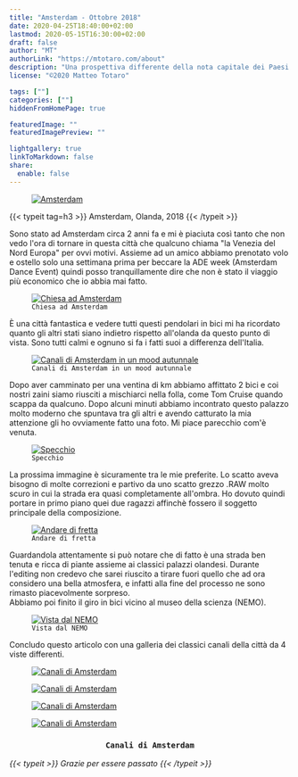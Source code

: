 ```yaml
---
title: "Amsterdam - Ottobre 2018"
date: 2020-04-25T18:40:00+02:00
lastmod: 2020-05-15T16:30:00+02:00
draft: false
author: "MT"
authorLink: "https://mtotaro.com/about"
description: "Una prospettiva differente della nota capitale dei Paesi Bassi"
license: "©2020 Matteo Totaro"

tags: [""]
categories: [""]
hiddenFromHomePage: true

featuredImage: ""
featuredImagePreview: ""

lightgallery: true
linkToMarkdown: false
share:
  enable: false
---
```


<div class="container-fluid">
	<div class="ratio-box fade-box">
		<figure>
			<a class="lightgallery" 
					href=/images/uploads/amsterdam/9HD.jpg
					title="Amsterdam"
					data-thumbnail=/images/uploads/amsterdam/9.jpg
					data-sub-html="Amsterdam">
				<img class="lazyload blur-up"
						src=/svg/loading/normal.svg
						data-src=/images/uploads/amsterdam/9HD.jpg
						data-sizes=auto
						alt="Amsterdam"></a>
		 </figure>
		{{< typeit tag=h3 >}} Amsterdam, Olanda, 2018 {{< /typeit >}}
		<p>Sono stato ad Amsterdam circa 2 anni fa e mi è piaciuta così tanto che non vedo l'ora di tornare in questa città che qualcuno chiama "la Venezia del Nord Europa" per ovvi motivi. Assieme ad un amico abbiamo prenotato volo e ostello solo una settimana prima per beccare la ADE week (Amsterdam Dance Event) quindi posso tranquillamente dire che non è stato il viaggio più economico che io abbia mai fatto.</p>
		<figure>
			<a class="lightgallery" 
					href=/images/uploads/amsterdam/6HD.jpg
					title="Chiesa ad Amsterdam"
					data-thumbnail=/images/uploads/amsterdam/6.jpg
					data-sub-html="Chiesa ad Amsterdam">
				<img class="lazyload blur-up"
						src=/svg/loading/normal.svg
						data-src=/images/uploads/amsterdam/6HD.jpg
						data-sizes=auto
						alt="Chiesa ad Amsterdam"></a>
					<figcaption class=image-caption>
						<code>Chiesa ad Amsterdam</code>
					</figcaption>
		 </figure>
		<p>È una città fantastica e vedere tutti questi pendolari in bici mi ha ricordato quanto gli altri stati siano indietro rispetto all'olanda da questo punto di vista.	Sono tutti calmi e ognuno si fa i fatti suoi a differenza dell'Italia.</p>
		<figure>
			<a class="lightgallery" 
					href=/images/uploads/amsterdam/7HD.jpg
					title="Canali di Amsterdam in un mood autunnale"
					data-thumbnail=/images/uploads/amsterdam/7.jpg
					data-sub-html="Canali di Amsterdam in un mood autunnale">
				<img class="lazyload blur-up"
						src=/svg/loading/normal.svg
						data-src=/images/uploads/amsterdam/7HD.jpg
						data-sizes=auto
						alt="Canali di Amsterdam in un mood autunnale"></a>
					<figcaption class=image-caption>
						<code>Canali di Amsterdam in un mood autunnale</code>
					</figcaption>
		 </figure>
		<p>Dopo aver camminato per una ventina di km abbiamo affittato 2 bici e coi nostri zaini siamo riusciti a mischiarci nella folla, come Tom Cruise quando scappa da qualcuno. Dopo alcuni minuti abbiamo incontrato questo palazzo molto moderno che spuntava tra gli altri e avendo catturato la mia attenzione gli ho ovviamente fatto una foto. Mi piace parecchio com'è venuta.</p>
		<figure>
			<a class="lightgallery" 
					href=/images/uploads/amsterdam/11HD.jpg
					title="Specchio"
					data-thumbnail=/images/uploads/amsterdam/11.jpg
					data-sub-html="Specchio">
				<img class="lazyload blur-up"
						src=/svg/loading/normal.svg
						data-src=/images/uploads/amsterdam/11HD.jpg
						data-sizes=auto
						alt="Specchio"></a>
				<figcaption class=image-caption>
					<code>Specchio</code>
				</figcaption>
		  </figure>
		<p>La prossima immagine è sicuramente tra le mie preferite. Lo scatto aveva bisogno di molte correzioni e partivo da uno scatto grezzo .RAW molto scuro in cui la strada era quasi completamente all'ombra.
		Ho dovuto quindi portare in primo piano quei due ragazzi affinchè fossero il soggetto principale della composizione.</p>
		<figure>
			<a class="lightgallery" 
					href=/images/uploads/amsterdam/10HD.jpg
					title="Andare di fretta"
					data-thumbnail=/images/uploads/amsterdam/10.jpg
					data-sub-html="Andare di fretta">
				<img class="lazyload blur-up"
						src=/svg/loading/normal.svg
						data-src=/images/uploads/amsterdam/10HD.jpg
						data-sizes=auto
						alt="Andare di fretta"></a>
					<figcaption class=image-caption>
						<code>Andare di fretta</code>
					</figcaption>
		 </figure>
		<p>Guardandola attentamente si può notare che di fatto è una strada ben tenuta e ricca di piante assieme ai classici palazzi olandesi. Durante l'editing non credevo che sarei riuscito a tirare fuori quello che ad ora considero una bella atmosfera, e infatti alla fine del processo ne sono rimasto piacevolmente sorpreso.<br>Abbiamo poi finito il giro in bici vicino al museo della scienza (NEMO).</p>
		<figure>
			<a class="lightgallery" 
					href=/images/uploads/amsterdam/12HD.jpg
					title="Vista dal NEMO"
					data-thumbnail=/images/uploads/amsterdam/12.jpg
					data-sub-html="Vista dal NEMO">
				<img class="lazyload blur-up"
						src=/svg/loading/normal.svg
						data-src=/images/uploads/amsterdam/12HD.jpg
						data-sizes=auto
						alt="Vista dal NEMO"></a>
					<figcaption class=image-caption>
						<code>Vista dal NEMO</code>
					</figcaption>
		</figure>
		<p>Concludo questo articolo con una galleria dei classici canali della città da 4 viste differenti.</p>
		 <div class="row">
				<div class="scroll-view">
					<div class="scroll-doc">
						<div class="scroll-item">
							<div class="thumbnail">
								<figure>
									<a class="lightgallery" 
									href=/images/uploads/amsterdam/5HD.jpg
									title="Canali di Amsterdam"
									data-thumbnail=/images/uploads/amsterdam/5.jpg
									data-sub-html="Canali di Amsterdam">
										<img class="lazyload blur-up"
											src=/svg/loading/normal.svg
											data-src=/images/uploads/amsterdam/5HD.jpg
											data-sizes=auto
											alt="Canali di Amsterdam"></a>
								</figure>
							</div>
						</div>
						<div class="scroll-item">
								<div class="thumbnail">
									<figure>
										<a class="lightgallery" 
										href=/images/uploads/amsterdam/2HD.jpg
										title="Canali di Amsterdam"
										data-thumbnail=/images/uploads/amsterdam/2.jpg
										data-sub-html="Canali di Amsterdam">
											<img class="lazyload blur-up"
												src=/svg/loading/normal.svg
												data-src=/images/uploads/amsterdam/2HD.jpg
												data-sizes=auto
												alt="Canali di Amsterdam"></a>
									</figure>
								</div>
						</div>
						<div class="scroll-item">
								<div class="thumbnail">
									<figure>
										<a class="lightgallery" 
											href=/images/uploads/amsterdam/3HD.jpg
											title="Canali di Amsterdam"
											data-thumbnail=/images/uploads/amsterdam/3.jpg
											data-sub-html="Canali di Amsterdam">
											<img class="lazyload blur-up"
												src=/svg/loading/normal.svg
												data-src=/images/uploads/amsterdam/3HD.jpg
												data-sizes=auto
												alt="Canali di Amsterdam"></a>
									</figure>
								</div>
						</div>
						<div class="scroll-item">
								<div class="thumbnail">
									<figure>
										<a class="lightgallery" 
											href=/images/uploads/amsterdam/4HD.jpg
											title="Canali di Amsterdam"
											data-thumbnail=/images/uploads/amsterdam/4.jpg
											data-sub-html="Canali di Amsterdam">
											<img class="lazyload blur-up"
												src=/svg/loading/normal.svg
												data-src=/images/uploads/amsterdam/4HD.jpg
												data-sizes=auto
												alt="Canali di Amsterdam"></a>
									</figure>
								</div>
							</div>
					 </div>
			 </div>
		</div>
		<h3 style="text-align:center"><code> Canali di Amsterdam </code></h3>
	 <i>{{< typeit >}} Grazie per essere passato {{< /typeit >}}</i>
	 </div>
 </div>